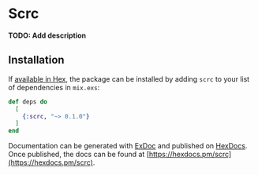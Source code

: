 # Scrc

**TODO: Add description**

## Installation

If [available in Hex](https://hex.pm/docs/publish), the package can be installed
by adding `scrc` to your list of dependencies in `mix.exs`:

```elixir
def deps do
  [
    {:scrc, "~> 0.1.0"}
  ]
end
```

Documentation can be generated with [ExDoc](https://github.com/elixir-lang/ex_doc)
and published on [HexDocs](https://hexdocs.pm). Once published, the docs can
be found at [https://hexdocs.pm/scrc](https://hexdocs.pm/scrc).

